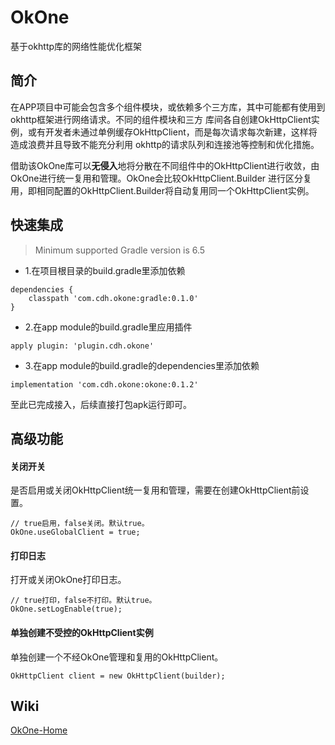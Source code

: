 # OkOne
基于okhttp库的网络性能优化框架

## 简介
在APP项目中可能会包含多个组件模块，或依赖多个三方库，其中可能都有使用到okhttp框架进行网络请求。不同的组件模块和三方
库间各自创建OkHttpClient实例，或有开发者未通过单例缓存OkHttpClient，而是每次请求每次新建，这样将造成浪费并且导致不能充分利用
okhttp的请求队列和连接池等控制和优化措施。

借助该OkOne库可以**无侵入**地将分散在不同组件中的OkHttpClient进行收敛，由OkOne进行统一复用和管理。OkOne会比较OkHttpClient.Builder
进行区分复用，即相同配置的OkHttpClient.Builder将自动复用同一个OkHttpClient实例。

## 快速集成

> Minimum supported Gradle version is 6.5

- 1.在项目根目录的build.gradle里添加依赖
```
dependencies {
    classpath 'com.cdh.okone:gradle:0.1.0'
}
```

- 2.在app module的build.gradle里应用插件
```
apply plugin: 'plugin.cdh.okone'
```

- 3.在app module的build.gradle的dependencies里添加依赖
```
implementation 'com.cdh.okone:okone:0.1.2'
```

至此已完成接入，后续直接打包apk运行即可。

## 高级功能
#### 关闭开关
是否启用或关闭OkHttpClient统一复用和管理，需要在创建OkHttpClient前设置。
```
// true启用，false关闭。默认true。
OkOne.useGlobalClient = true;
```

#### 打印日志
打开或关闭OkOne打印日志。
```
// true打印，false不打印。默认true。
OkOne.setLogEnable(true);
```

#### 单独创建不受控的OkHttpClient实例
单独创建一个不经OkOne管理和复用的OkHttpClient。
```
OkHttpClient client = new OkHttpClient(builder); 
```

## Wiki
[OkOne-Home](https://github.com/chidehang/OkOne/wiki/OkOne-Home)

